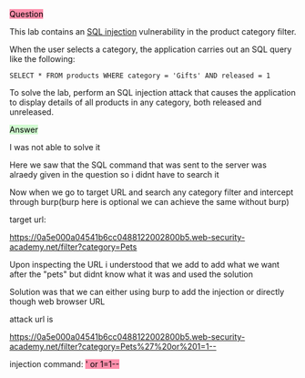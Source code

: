 <mark style="background: #FF5582A6;">Question</mark>

This lab contains an [SQL injection](https://portswigger.net/web-security/sql-injection) vulnerability in the product category filter. 

When the user selects a category, the application carries out an SQL query like the following:

`SELECT * FROM products WHERE category = 'Gifts' AND released = 1`

To solve the lab, perform an SQL injection attack that causes the application to display details of all products in any category, both released and unreleased.

<mark style="background: #BBFABBA6;">Answer</mark>

I was not able to solve it

Here we saw that the SQL command that was sent to the server was alraedy given in the question so i didnt have to search it

Now when we go to target URL and search any category filter and intercept through burp(burp here is optional we can achieve the same without burp)

target url: 

https://0a5e000a04541b6cc0488122002800b5.web-security-academy.net/filter?category=Pets

Upon inspecting the URL i understood that we add to add what we want after the "pets" but didnt know what it was and used the solution

Solution was that we can either using burp to add the injection or directly though web browser URL

attack url is

https://0a5e000a04541b6cc0488122002800b5.web-security-academy.net/filter?category=Pets%27%20or%201=1--


injection command: <mark style="background: #FF5582A6;">' or 1=1--</mark>


